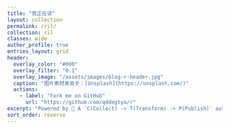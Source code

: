 ```yaml
---
title: "我正在读"
layout: collection
permalink: /ril/
collection: ril
classes: wide
author_profile: true
entries_layout: grid
header:
  overlay_color: "#000"
  overlay_filter: "0.1"
  overlay_image: "/assets/images/blog-r-header.jpg"
  caption: "图片素材来自于：[Unsplash](https://unsplash.com/)"
  actions:
    - label: "Fork me on GitHub"
      url: "https://github.com/qddegtya/r"
excerpt: "Powered by 🐝 A `C(Collect) -> T(Transform) -> P(Publish)` automation workflow for content creator."
sort_order: reverse
---
```

